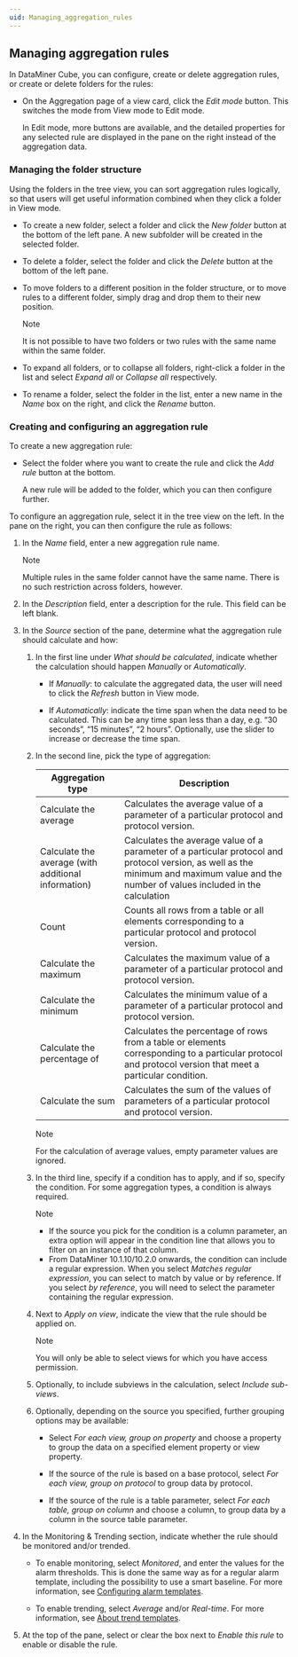 ```yaml
---
uid: Managing_aggregation_rules
---
```


## Managing aggregation rules

In DataMiner Cube, you can configure, create or delete aggregation rules, or create or delete folders for the rules:

- On the Aggregation page of a view card, click the *Edit mode* button. This switches the mode from View mode to Edit mode.

    In Edit mode, more buttons are available, and the detailed properties for any selected rule are displayed in the pane on the right instead of the aggregation data.

### Managing the folder structure

Using the folders in the tree view, you can sort aggregation rules logically, so that users will get useful information combined when they click a folder in View mode.

- To create a new folder, select a folder and click the *New folder* button at the bottom of the left pane. A new subfolder will be created in the selected folder.

- To delete a folder, select the folder and click the *Delete* button at the bottom of the left pane.

- To move folders to a different position in the folder structure, or to move rules to a different folder, simply drag and drop them to their new position.

    > [!NOTE]
    > It is not possible to have two folders or two rules with the same name within the same folder.

- To expand all folders, or to collapse all folders, right-click a folder in the list and select *Expand all* or *Collapse all* respectively.

- To rename a folder, select the folder in the list, enter a new name in the *Name* box on the right, and click the *Rename* button.

### Creating and configuring an aggregation rule

To create a new aggregation rule:

- Select the folder where you want to create the rule and click the *Add rule* button at the bottom.

    A new rule will be added to the folder, which you can then configure further.

To configure an aggregation rule, select it in the tree view on the left. In the pane on the right, you can then configure the rule as follows:

1. In the *Name* field, enter a new aggregation rule name.

    > [!NOTE]
    > Multiple rules in the same folder cannot have the same name. There is no such restriction across folders, however.

2. In the *Description* field, enter a description for the rule. This field can be left blank.

3. In the *Source* section of the pane, determine what the aggregation rule should calculate and how:

    1. In the first line under *What should be calculated*, indicate whether the calculation should happen *Manually* or *Automatically*.

        - If *Manually*: to calculate the aggregated data, the user will need to click the *Refresh* button in View mode.

        - If *Automatically*: indicate the time span when the data need to be calculated. This can be any time span less than a day, e.g. “30 seconds”, “15 minutes”, “2 hours”. Optionally, use the slider to increase or decrease the time span.

    2. In the second line, pick the type of aggregation:

        | Aggregation type                                  | Description                                                                                                                                                                              |
        |-----------------------------------------------------|------------------------------------------------------------------------------------------------------------------------------------------------------------------------------------------|
        | Calculate the average                               | Calculates the average value of a parameter of a particular protocol and protocol version.                                                                                               |
        | Calculate the average (with additional information) | Calculates the average value of a parameter of a particular protocol and protocol version, as well as the minimum and maximum value and the number of values included in the calculation |
        | Count                                               | Counts all rows from a table or all elements corresponding to a particular protocol and protocol version.                                                                                |
        | Calculate the maximum                               | Calculates the maximum value of a parameter of a particular protocol and protocol version.                                                                                               |
        | Calculate the minimum                               | Calculates the minimum value of a parameter of a particular protocol and protocol version.                                                                                               |
        | Calculate the percentage of                         | Calculates the percentage of rows from a table or elements corresponding to a particular protocol and protocol version that meet a particular condition.                                 |
        | Calculate the sum                                   | Calculates the sum of the values of parameters of a particular protocol and protocol version.                                                                                            |

        > [!NOTE]
        > For the calculation of average values, empty parameter values are ignored.

    3. In the third line, specify if a condition has to apply, and if so, specify the condition. For some aggregation types, a condition is always required.

        > [!NOTE]
        > - If the source you pick for the condition is a column parameter, an extra option will appear in the condition line that allows you to filter on an instance of that column.
        > - From DataMiner 10.1.10/10.2.0 onwards, the condition can include a regular expression. When you select *Matches regular expression*, you can select to match by value or by reference. If you select *by reference*, you will need to select the parameter containing the regular expression.

    4. Next to *Apply on view*, indicate the view that the rule should be applied on.

        > [!NOTE]
        > You will only be able to select views for which you have access permission.

    5. Optionally, to include subviews in the calculation, select *Include sub-views*.

    6. Optionally, depending on the source you specified, further grouping options may be available:

        - Select *For each view, group on property* and choose a property to group the data on a specified element property or view property.

        - If the source of the rule is based on a base protocol, select *For each view, group on protocol* to group data by protocol.

        - If the source of the rule is a table parameter, select *For each table, group on column* and choose a column, to group data by a column in the source table parameter.

4. In the Monitoring & Trending section, indicate whether the rule should be monitored and/or trended.

    - To enable monitoring, select *Monitored*, and enter the values for the alarm thresholds. This is done the same way as for a regular alarm template, including the possibility to use a smart baseline. For more information, see [Configuring alarm templates](xref:Configuring_alarm_templates).

    - To enable trending, select *Average* and/or *Real-time*. For more information, see [About trend templates](xref:About_trend_templates).

5. At the top of the pane, select or clear the box next to *Enable this rule* to enable or disable the rule.
